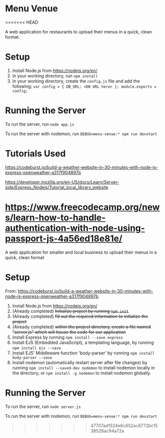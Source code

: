 # Menu Venue
<<<<<<< HEAD

A web application for restaurants to upload their menus in a quick, clean format.

# Setup

1. Install Node.js from https://nodejs.org/en/
2. In your working directory, run `npm install`
3. In your working directory, create the `config.js` file and add the following: `var config = { DB_URL: <DB URL here> }; module.exports = config;`

# Running the Server

To run the server, run `node app.js`

To run the server with nodemon, run `DEBUG=menu-venue:* npm run devstart`

# Tutorials Used

https://codeburst.io/build-a-weather-website-in-30-minutes-with-node-js-express-openweather-a317f904897b

https://developer.mozilla.org/en-US/docs/Learn/Server-side/Express_Nodejs/Tutorial_local_library_website

https://www.freecodecamp.org/news/learn-how-to-handle-authentication-with-node-using-passport-js-4a56ed18e81e/
=======
A web application for smaller and local business to upload their menus in a quick, clean format

# Setup
From: https://codeburst.io/build-a-weather-website-in-30-minutes-with-node-js-express-openweather-a317f904897b
1. Install Node.js from https://nodejs.org/en/
2. (Already completed) ~~Initialize project by running `npm init`~~
3. (Already completed) ~~fill out the required information to initialize the project~~
4. (Already completed) ~~within the project directory, create a file named "server.js" which will house the code for our application~~
5. Install Express by running `npm install --save express`
6. Install EJS (Embedded JavaScript), a templating language, by running `npm install ejs --save`
7. Install EJS' Middleware function 'body-parser' by running `npm install body-parser --save`
8. Install nodemon (automatically restart server after file changes) by running `npm install --saved-dev nodemon` to install nodemon locally in the directory, or `npm install -g nodemon` to install nodemon globally.

# Running the Server
To run the server, run `node server.js`

To run the server with nodemon, run `DEBUG=menu-venue:* npm run devstart`
>>>>>>> 47707ad1524e6c652ac8772bc1538528ac94a72a
